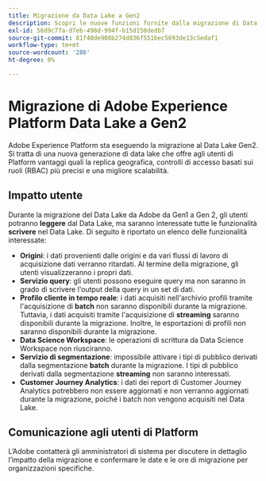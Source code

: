 ```yaml
---
title: Migrazione da Data Lake a Gen2
description: Scopri le nuove funzioni fornite dalla migrazione di Data Lake a Gen2 in Adobe Experience Platform.
exl-id: 56d9c77a-d7eb-498d-994f-b15d150dedb7
source-git-commit: 81f48de908b274d836f551bec5693de13c5edaf1
workflow-type: tm+mt
source-wordcount: '286'
ht-degree: 0%

---
```


# Migrazione di Adobe Experience Platform Data Lake a Gen2

Adobe Experience Platform sta eseguendo la migrazione al Data Lake Gen2. Si tratta di una nuova generazione di data lake che offre agli utenti di Platform vantaggi quali la replica geografica, controlli di accesso basati sui ruoli (RBAC) più precisi e una migliore scalabilità.

## Impatto utente

Durante la migrazione del Data Lake da Adobe da Gen1 a Gen 2, gli utenti potranno **leggere** dal Data Lake, ma saranno interessate tutte le funzionalità **scrivere** nel Data Lake. Di seguito è riportato un elenco delle funzionalità interessate:

- **Origini**: i dati provenienti dalle origini e da vari flussi di lavoro di acquisizione dati verranno ritardati. Al termine della migrazione, gli utenti visualizzeranno i propri dati.
- **Servizio query**: gli utenti possono eseguire query ma non saranno in grado di scrivere l&#39;output della query in un set di dati.
- **Profilo cliente in tempo reale**: i dati acquisiti nell&#39;archivio profili tramite l&#39;acquisizione di **batch** non saranno disponibili durante la migrazione. Tuttavia, i dati acquisiti tramite l&#39;acquisizione di **streaming** saranno disponibili durante la migrazione. Inoltre, le esportazioni di profili non saranno disponibili durante la migrazione.
- **Data Science Workspace**: le operazioni di scrittura da Data Science Workspace non riusciranno.
- **Servizio di segmentazione**: impossibile attivare i tipi di pubblico derivati dalla segmentazione **batch** durante la migrazione. I tipi di pubblico derivati dalla segmentazione **streaming** non saranno interessati.
- **Customer Journey Analytics**: i dati dei report di Customer Journey Analytics potrebbero non essere aggiornati e non verranno aggiornati durante la migrazione, poiché i batch non vengono acquisiti nel Data Lake.

## Comunicazione agli utenti di Platform

L’Adobe contatterà gli amministratori di sistema per discutere in dettaglio l’impatto della migrazione e confermare le date e le ore di migrazione per organizzazioni specifiche.
